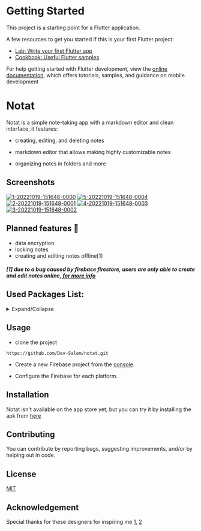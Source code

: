 
# Getting Started

This project is a starting point for a Flutter application.

A few resources to get you started if this is your first Flutter project:

- [Lab: Write your first Flutter app](https://docs.flutter.dev/get-started/codelab)
- [Cookbook: Useful Flutter samples](https://docs.flutter.dev/cookbook)

For help getting started with Flutter development, view the
[online documentation](https://docs.flutter.dev/), which offers tutorials,
samples, and guidance on mobile development

# Notat

 Notat is a simple note-taking app with a markdown editor and clean interface, it features: 

* creating, editing, and deleting notes

* markdown editor that allows making highly customizable notes

* organizing notes in folders and more

## Screenshots
<a href="https://ibb.co/3v31xpN"><img src="https://i.ibb.co/xYkhn1j/1-20221019-151648-0000.png" alt="1-20221019-151648-0000" border="0"></a>
<a href="https://ibb.co/TKgqFSC"><img src="https://i.ibb.co/q0rFPfZ/5-20221019-151648-0004.png" alt="5-20221019-151648-0004" border="0"></a>
<a href="https://ibb.co/gVPS1Lx"><img src="https://i.ibb.co/fvnkRzs/2-20221019-151648-0001.png" alt="2-20221019-151648-0001" border="0"></a>
<a href="https://ibb.co/Tkx1jsn"><img src="https://i.ibb.co/nbNBdFV/4-20221019-151648-0003.png" alt="4-20221019-151648-0003" border="0"></a>
<a href="https://ibb.co/ZT8cxWs"><img src="https://i.ibb.co/GP2CRcw/3-20221019-151648-0002.png" alt="3-20221019-151648-0002" border="0"></a>

## Planned features 🌱

* data encryption
* locking notes
* creating and editing notes offline[1]
##### [1] due to a bug caused by firebase firestore, users are only able to create and edit notes online, [for more info](https://community.flutterflow.io/c/discuss-and-get-help/navigate-action-not-working-if-device-offline)

## Used Packages List:
<details>
<summary>Expand/Collapse</summary>

firebase_messaging: ^12.0.1 

uuid: ^3.0.6 

flutter_staggered_grid_view: ^0.6.2 

auto_size_text: ^3.0.0 

tab_indicator_styler: ^2.0.0 

flutter_quill: ^5.4.1 

loading_animation_widget: ^1.2.0+2 

google_fonts: ^3.0.1 

animated_text_kit: ^4.2.2

lottie: ^1.4.1

custom_timer: ^0.1.2

jiffy: ^5.0.0

focused_menu: ^1.0.5 

flutter_riverpod: ^1.0.4 

connectivity_plus: ^2.3.9 

flutter_launcher_icons: ^0.9.2 

flutter_native_splash: ^2.0.1+1 

firebase_storage: ^10.3.4 

cloud_firestore: ^3.4.2

firebase_auth: ^3.6.1 

firebase_core: ^1.20.0 
</details>

## Usage
* clone the project
```
https://github.com/Dev-Salem/notat.git
```
* Create a new Firebase project from the [console](https://console.firebase.google.com/).

* Configure the Firebase for each platform.

## Installation
Notat isn't available on the app store yet, but you can try it by installing the apk from [here](https://www.mediafire.com/file/wuhhrx7jiali3pc/notat+v2.apk/file)

## Contributing

You can contribute by reporting bugs, suggesting improvements, and/or by helping out in code.

## License

[MIT](https://choosealicense.com/licenses/mit/)

## Acknowledgement
Special thanks for these designers for inspiring me [1](https://dribbble.com/shots/11875872-A-simple-and-lightweight-note-app), [2](https://dribbble.com/shots/14995291--Notes-App-Dark-Mode)
